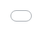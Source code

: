 ```yaml
---
categories: blog
layout: blog
title: CodeAcross Hrvatska 2014 - Više od transparentnosti
subtitle: "Pogledaj kako je to izgledalo 2014. godine!"
permalink: "/codeacross-2014-video/"
author: Miroslav
author-link: "https://codeforcroatia.org/people/schlos"
background: "rgb(119, 40, 23)"
published: true
---
```



<iframe src="//player.vimeo.com/video/90989402" style="position: absolute;top: 0;left: 0;width: 100%;height: 100%;" width="500" height="281" frameborder="0" webkitallowfullscreen mozallowfullscreen allowfullscreen></iframe> 